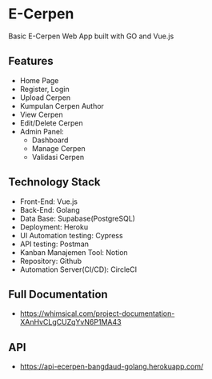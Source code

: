 # E-Cerpen
Basic E-Cerpen Web App built with GO and Vue.js
## Features
- Home Page
- Register, Login
- Upload Cerpen
- Kumpulan Cerpen Author
- View Cerpen
- Edit/Delete Cerpen
- Admin Panel:
  - Dashboard
  - Manage Cerpen
  - Validasi Cerpen

## Technology Stack
- Front-End: Vue.js
- Back-End: Golang
- Data Base: Supabase(PostgreSQL)
- Deployment: Heroku
- UI Automation testing: Cypress
- API testing: Postman
- Kanban Manajemen Tool: Notion
- Repository: Github
- Automation Server(CI/CD): CircleCI


## Full Documentation
- https://whimsical.com/project-documentation-XAnHvCLgCUZqYvN6P1MA43

## API
- https://api-ecerpen-bangdaud-golang.herokuapp.com/